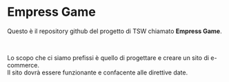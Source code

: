 <h1>Empress Game</h1>
<p>Questo è il repository github del progetto di TSW chiamato <b>Empress Game</b>.</p>
<br>
<p>Lo scopo che ci siamo prefissi è quello di progettare e creare un sito di e-commerce. <br>
   Il sito dovrà essere funzionante e confacente alle direttive date.
</p>
